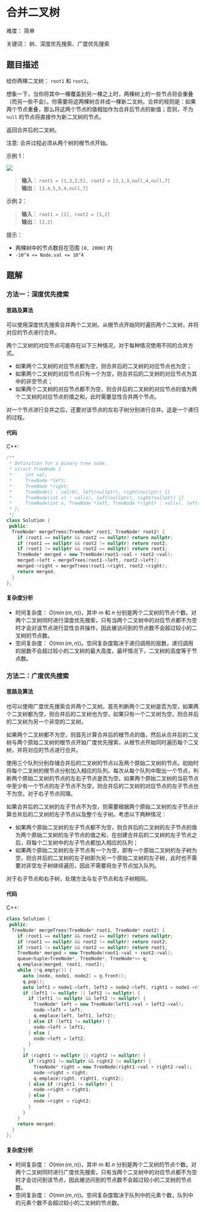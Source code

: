# 合并二叉树

难度： 简单

关键词： 树、深度优先搜索、广度优先搜索

## 题目描述

给你两棵二叉树： `root1` 和 `root2`。

想象一下，当你将其中一棵覆盖到另一棵之上时，两棵树上的一些节点将会重叠（而另一些不会）。你需要将这两棵树合并成一棵新二叉树。合并的规则是：如果两个节点重叠，那么将这两个节点的值相加作为合并后节点的新值；否则，不为 `null` 的节点将直接作为新二叉树的节点。

返回合并后的二叉树。

注意: 合并过程必须从两个树的根节点开始。

示例 1：

![](https://assets.leetcode.com/uploads/2021/02/05/merge.jpg)

>**输入**： `root1 = [1,3,2,5], root2 = [2,1,3,null,4,null,7]` <br>
**输出**： `[3,4,5,5,4,null,7]`

示例 2：

>**输入**： `root1 = [1], root2 = [1,2]` <br>
**输出**： `[2,2]`

提示：

* 两棵树中的节点数目在范围 `[0, 2000]` 内
* `-10^4 <= Node.val <= 10^4`

## 题解

### 方法一：深度优先搜索

#### 思路及算法

可以使用深度优先搜索合并两个二叉树。从根节点开始同时遍历两个二叉树，并将对应的节点进行合并。

两个二叉树的对应节点可能存在以下三种情况，对于每种情况使用不同的合并方式。

* 如果两个二叉树的对应节点都为空，则合并后的二叉树的对应节点也为空；
* 如果两个二叉树的对应节点只有一个为空，则合并后的二叉树的对应节点为其中的非空节点；
* 如果两个二叉树的对应节点都不为空，则合并后的二叉树的对应节点的值为两个二叉树的对应节点的值之和，此时需要显性合并两个节点。

对一个节点进行合并之后，还要对该节点的左右子树分别进行合并。这是一个递归的过程。

#### 代码

C++:
```cpp
/**
 * Definition for a binary tree node.
 * struct TreeNode {
 *     int val;
 *     TreeNode *left;
 *     TreeNode *right;
 *     TreeNode() : val(0), left(nullptr), right(nullptr) {}
 *     TreeNode(int x) : val(x), left(nullptr), right(nullptr) {}
 *     TreeNode(int x, TreeNode *left, TreeNode *right) : val(x), left(left), right(right) {}
 * };
 */
class Solution {
 public:
  TreeNode* mergeTrees(TreeNode* root1, TreeNode* root2) {
    if (root1 == nullptr && root2 == nullptr) return nullptr;
    if (root1 == nullptr && root2 != nullptr) return root2;
    if (root1 != nullptr && root2 == nullptr) return root1;
    TreeNode* merged = new TreeNode(root1->val + root2->val);
    merged->left = mergeTrees(root1->left, root2->left);
    merged->right = mergeTrees(root1->right, root2->right);
    return merged;
  }
};
```

#### 复杂度分析

* 时间复杂度： $O(\min(m,n))$，其中 $m$ 和 $n$ 分别是两个二叉树的节点个数。对两个二叉树同时进行深度优先搜索，只有当两个二叉树中的对应节点都不为空时才会对该节点进行显性合并操作，因此被访问到的节点数不会超过较小的二叉树的节点数。
* 空间复杂度： $O(\min(m,n))$。空间复杂度取决于递归调用的层数，递归调用的层数不会超过较小的二叉树的最大高度，最坏情况下，二叉树的高度等于节点数。

### 方法二：广度优先搜索

#### 思路及算法

也可以使用广度优先搜索合并两个二叉树。首先判断两个二叉树是否为空，如果两个二叉树都为空，则合并后的二叉树也为空，如果只有一个二叉树为空，则合并后的二叉树为另一个非空的二叉树。

如果两个二叉树都不为空，则首先计算合并后的根节点的值，然后从合并后的二叉树与两个原始二叉树的根节点开始广度优先搜索，从根节点开始同时遍历每个二叉树，并将对应的节点进行合并。

使用三个队列分别存储合并后的二叉树的节点以及两个原始二叉树的节点。初始时将每个二叉树的根节点分别加入相应的队列。每次从每个队列中取出一个节点，判断两个原始二叉树的节点的左右子节点是否为空。如果两个原始二叉树的当前节点中至少有一个节点的左子节点不为空，则合并后的二叉树的对应节点的左子节点也不为空。对于右子节点同理。

如果合并后的二叉树的左子节点不为空，则需要根据两个原始二叉树的左子节点计算合并后的二叉树的左子节点以及整个左子树。考虑以下两种情况：

* 如果两个原始二叉树的左子节点都不为空，则合并后的二叉树的左子节点的值为两个原始二叉树的左子节点的值之和，在创建合并后的二叉树的左子节点之后，将每个二叉树中的左子节点都加入相应的队列；
* 如果两个原始二叉树的左子节点有一个为空，即有一个原始二叉树的左子树为空，则合并后的二叉树的左子树即为另一个原始二叉树的左子树，此时也不需要对非空左子树继续遍历，因此不需要将左子节点加入队列。

对于右子节点和右子树，处理方法与左子节点和左子树相同。

#### 代码

C++:
```cpp
class Solution {
 public:
  TreeNode* mergeTrees(TreeNode* root1, TreeNode* root2) {
    if (root1 == nullptr && root2 == nullptr) return nullptr;
    if (root1 == nullptr && root2 != nullptr) return root2;
    if (root1 != nullptr && root2 == nullptr) return root1;
    TreeNode* merged = new TreeNode(root1->val + root2->val);
    queue<tuple<TreeNode*, TreeNode*, TreeNode*>> q;
    q.emplace(merged, root1, root2);
    while (!q.empty()) {
      auto [node, node1, node2] = q.front();
      q.pop();
      auto left1 = node1->left, left2 = node2->left, right1 = node1->right, right2 = node2->right;
      if (left1 != nullptr || left2 != nullptr) {
        if (left1 != nullptr && left2 != nullptr) {
          TreeNode* left = new TreeNode(left1->val + left2->val);
          node->left = left;
          q.emplace(left, left1, left2);
        } else if (left1 != nullptr) {
          node->left = left1;
        } else {
          node->left = left2;
        }
      }
      if (right1 != nullptr || right2 != nullptr) {
        if (right1 != nullptr && right2 != nullptr) {
          TreeNode* right = new TreeNode(right1->val + right2->val);
          node->right = right;
          q.emplace(right, right1, right2);
        } else if (right1 != nullptr) {
          node->right = right1;
        } else {
          node->right = right2;
        }
      }
    }
    return merged;
  }
};
```

#### 复杂度分析

* 时间复杂度： $O(\min(m,n))$，其中 $m$ 和 $n$ 分别是两个二叉树的节点个数。对两个二叉树同时进行广度优先搜索，只有当两个二叉树中的对应节点都不为空时才会访问到该节点，因此被访问到的节点数不会超过较小的二叉树的节点数。
* 空间复杂度： $O(\min(m,n))$。空间复杂度取决于队列中的元素个数，队列中的元素个数不会超过较小的二叉树的节点数。
